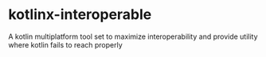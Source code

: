 # kotlinx-interoperable
A kotlin multiplatform tool set to maximize interoperability and provide utility where kotlin fails to reach properly
